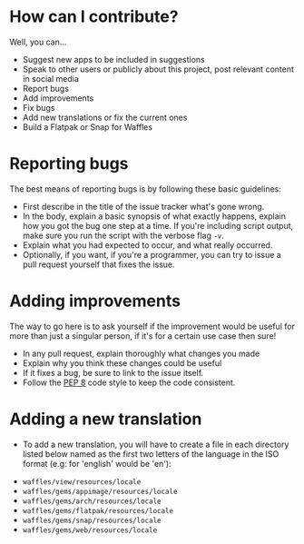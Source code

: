 # How can I contribute?
Well, you can...
* Suggest new apps to be included in suggestions
* Speak to other users or publicly about this project, post relevant content in social media
* Report bugs
* Add improvements
* Fix bugs
* Add new translations or fix the current ones
* Build a Flatpak or Snap for Waffles

# Reporting bugs
The best means of reporting bugs is by following these basic guidelines:

* First describe in the title of the issue tracker what's gone wrong.
* In the body, explain a basic synopsis of what exactly happens, explain how you got the bug one step at a time. If you're including script output, make sure you run the script with the verbose flag `-v`.
* Explain what you had expected to occur, and what really occurred.
* Optionally, if you want, if you're a programmer, you can try to issue a pull request yourself that fixes the issue.

# Adding improvements
The way to go here is to ask yourself if the improvement would be useful for more than just a singular person, if it's for a certain use case then sure!

* In any pull request, explain thoroughly what changes you made
* Explain why you think these changes could be useful
* If it fixes a bug, be sure to link to the issue itself.
* Follow the [PEP 8](https://www.python.org/dev/peps/pep-0008/) code style to keep the code consistent.

# Adding a new translation
* To add a new translation, you will have to create a file in each directory listed below named as the first two letters of the language in the ISO format (e.g: for 'english' would be 'en'):
- `waffles/view/resources/locale`
- `waffles/gems/appimage/resources/locale`
- `waffles/gems/arch/resources/locale`
- `waffles/gems/flatpak/resources/locale`
- `waffles/gems/snap/resources/locale`
- `waffles/gems/web/resources/locale`
